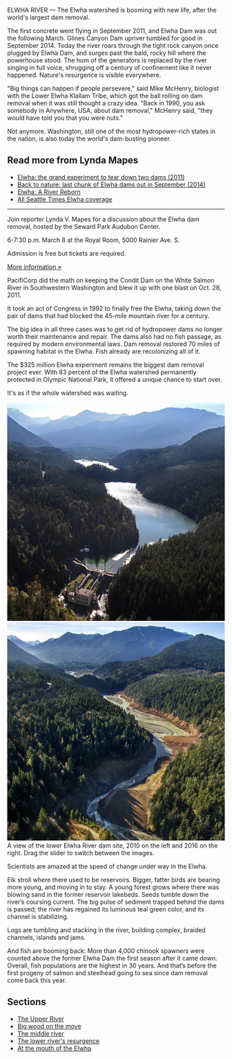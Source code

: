ELWHA RIVER — The Elwha watershed is booming with new life, after the world's largest dam removal.

The first concrete went flying in September 2011, and Elwha Dam was out the following March. Glines Canyon Dam upriver tumbled for good in September 2014. Today the river roars through the tight rock canyon once plugged by Elwha Dam, and surges past the bald, rocky hill where the powerhouse stood. The hum of the generators is replaced by the river singing in full voice, shrugging off a century of confinement like it never happened. Nature's resurgence is visible everywhere. 

"Big things can happen if people persevere," said Mike McHenry, biologist with the Lower Elwha Klallam Tribe, which got the ball rolling on dam removal when it was still thought a crazy idea. "Back in 1990, you ask somebody in Anywhere, USA, about dam removal," McHenry said, "they would have told you that you were nuts."

Not anymore. Washington, still one of the most hydropower-rich states in the nation, is also today the world's dam-busting pioneer.

<div class="sidebar">
  <h2>Read more from Lynda Mapes</h2>
  <ul class="jump-links">
    <li><a href="http://old.seattletimes.com/flatpages/specialreports/elwha/?prmid=4749">Elwha: the grand experiment to tear down two dams (2011)</a>
    <li><a href="http://o.seattletimes.com/html/localnews/2024327922_elwharestorationxml.html">Back to nature: last chunk of Elwha dams out in September (2014)</a>
    <li><a href="http://www.mountaineersbooks.org/Elwha-P1107.aspx">Elwha: A River Reborn</a>
    <li><a href="http://www.seattletimes.com/tag/elwha">All Seattle Times Elwha coverage</a>
  </ul>
  <hr class="divider">
  <div class="event">
    <p>
      Join reporter Lynda V. Mapes for a discussion about the Elwha dam removal, hosted by the Seward Park Audubon Center.
    <p>
      6-7:30 p.m. March 8 at the Royal Room, 5000 Rainier Ave. S.
    <p>
      Admission is free but tickets are required.
    <p>
      <a href="http://m.bpt.me/event/1376853">More information &raquo;</a>
  </div>

</div>

PacifiCorp did the math on keeping the Condit Dam on the White Salmon River in Southwestern Washington and blew it up with one blast on Oct. 28, 2011.

It took an act of Congress in 1992 to finally free the Elwha, taking down the pair of dams that had blocked the 45-mile mountain river for a century.

The big idea in all three cases was to get rid of hydropower dams no longer worth their maintenance and repair. The dams also had no fish passage, as required by modern environmental laws. Dam removal restored 70 miles of spawning habitat in the Elwha.  Fish already are recolonizing all of it.

The $325 million Elwha experiment remains the biggest dam removal project ever. With 83 percent of the Elwha watershed permanently protected in Olympic National Park, it offered a unique chance to start over.

It's as if the whole watershed was waiting.

<aside class="slider-container" id="slider">
  <image-slider>
    <img src="./assets/photos/Lower_Elwha_River_Dam_2010.jpg">
    <img src="./assets/photos/Lower_Elwha_River_DamSite_2016.jpg">
  </image-slider>
  <div class="caption">
    A view of the lower Elwha River dam site, 2010 on the left and 2016 on the right. Drag the slider to switch between the images.
  </div>
</aside>

Scientists are amazed at the speed of change under way in the Elwha.  

Elk stroll where there used to be reservoirs. Bigger, fatter birds are bearing more young, and moving in to stay. A young forest grows where there was blowing sand in the former reservoir lakebeds. Seeds tumble down the river’s coursing current. The big pulse of sediment trapped behind the dams is passed; the river has regained its luminous teal green color, and its channel is stabilizing. 

Logs are tumbling and stacking in the river, building complex, braided channels, islands and jams.

And fish are booming back: More than 4,000 chinook spawners were counted above the former Elwha Dam the first season after it came down. Overall, fish populations are the highest in 30 years. And that’s before the first progeny of salmon and steelhead going to sea since dam removal come back this year. 


<nav class="jump-navigation">
  <h2>Sections</h2>
  <ul class="jump-links">
    <li><a href="#upper">The Upper River</a>
    <li><a href="#logs">Big wood on the move</a>
    <li><a href="#middle">The middle river</a>
    <li><a href="#lower">The lower river's resurgence</a>
    <li><a href="#mouth">At the mouth of the Elwha</a>
  </ul>
</nav>